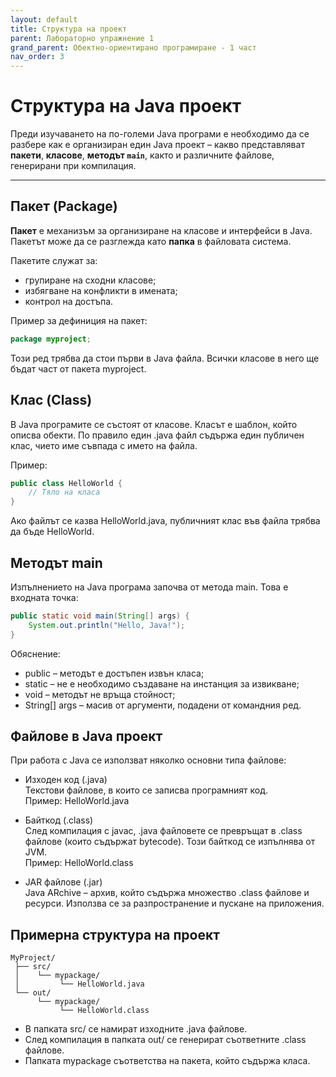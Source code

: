 ```yaml
---
layout: default
title: Структура на проект 
parent: Лабораторно упражнение 1
grand_parent: Обектно-ориентирано програмиране - 1 част
nav_order: 3
---
```


# Структура на Java проект

Преди изучаването на по-големи Java програми е необходимо да се разбере как е организиран един Java проект – какво представляват **пакети**, **класове**, **методът `main`**, както и различните файлове, генерирани при компилация.

---

## **Пакет (Package)**

**Пакет** е механизъм за организиране на класове и интерфейси в Java. Пакетът може да се разглежда като **папка** в файловата система.     

Пакетите служат за:
- групиране на сходни класове;
- избягване на конфликти в имената;
- контрол на достъпа.

Пример за дефиниция на пакет:

```java
package myproject;
```

Този ред трябва да стои първи в Java файла. Всички класове в него ще бъдат част от пакета myproject.


## **Клас (Class)**

В Java програмите се състоят от класове. Класът е шаблон, който описва обекти. По правило един .java файл съдържа един публичен клас, чието име съвпада с името на файла.

Пример: 

```java
public class HelloWorld {
    // Тяло на класа
}

```

Ако файлът се казва HelloWorld.java, публичният клас във файла трябва да бъде HelloWorld.

## **Методът main**

Изпълнението на Java програма започва от метода main. Това е входната точка:

```java
public static void main(String[] args) {
    System.out.println("Hello, Java!");
}
```

Обяснение:      
- public – методът е достъпен извън класа;    
- static – не е необходимо създаване на инстанция за извикване;     
- void – методът не връща стойност;     
- String[] args – масив от аргументи, подадени от командния ред.     


## **Файлове в Java проект**

При работа с Java се използват няколко основни типа файлове:

- Изходен код (.java)     
Текстови файлове, в които се записва програмният код.     
Пример: HelloWorld.java      

- Байткод (.class)    
След компилация с javac, .java файловете се превръщат в .class файлове (които съдържат bytecode). Този байткод се изпълнява от JVM.    
Пример: HelloWorld.class    
 
- JAR файлове (.jar)    
Java ARchive – архив, който съдържа множество .class файлове и ресурси. Използва се за разпространение и пускане на приложения.


## **Примерна структура на проект**

```
MyProject/
 ├── src/
 │    └── mypackage/
 │         └── HelloWorld.java
 └── out/
      └── mypackage/
           └── HelloWorld.class

```

- В папката src/ се намират изходните .java файлове.
- След компилация в папката out/ се генерират съответните .class файлове.
- Папката mypackage съответства на пакета, който съдържа класа.
